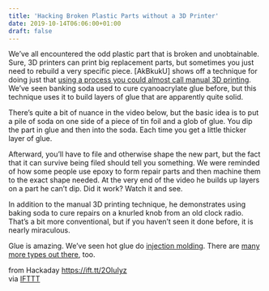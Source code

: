 ```yaml
---
title: 'Hacking Broken Plastic Parts without a 3D Printer'
date: 2019-10-14T06:06:00+01:00
draft: false
---
```


We’ve all encountered the odd plastic part that is broken and unobtainable. Sure, 3D printers can print big replacement parts, but sometimes you just need to rebuild a very specific piece. \[AkBkukU\] shows off a technique for doing just that [using a process you could almost call manual 3D printing](https://www.youtube.com/watch?v=n1meoZaHYZo). We’ve seen banking soda used to cure cyanoacrylate glue before, but this technique uses it to build layers of glue that are apparently quite solid.

There’s quite a bit of nuance in the video below, but the basic idea is to put a pile of soda on one side of a piece of tin foil and a glob of glue. You dip the part in glue and then into the soda. Each time you get a little thicker layer of glue.

Afterward, you’ll have to file and otherwise shape the new part, but the fact that it can survive being filed should tell you something. We were reminded of how some people use epoxy to form repair parts and then machine them to the exact shape needed. At the very end of the video he builds up layers on a part he can’t dip. Did it work? Watch it and see.

In addition to the manual 3D printing technique, he demonstrates using baking soda to cure repairs on a knurled knob from an old clock radio. That’s a bit more conventional, but if you haven’t seen it done before, it is nearly miraculous.

Glue is amazing. We’ve seen hot glue do [injection molding](https://hackaday.com/2019/06/11/injection-molding-with-a-hot-glue-gun/). There are [many more types out there](https://hackaday.com/2016/11/28/glues-you-can-use-adhesives-for-the-home-shop/), too.

  
  
from Hackaday https://ift.tt/2OIuIyz  
via [IFTTT](https://ifttt.com/?ref=da&site=blogger)